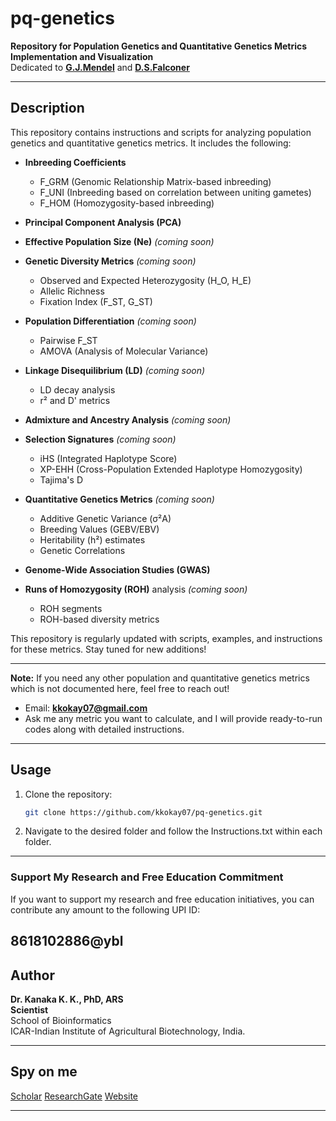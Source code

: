# pq-genetics  
**Repository for Population Genetics and Quantitative Genetics Metrics Implementation and Visualization**  
Dedicated to [**G.J.Mendel**](https://link.springer.com/article/10.3103/S0095452723050067) and [**D.S.Falconer**](https://www.sciencedirect.com/science/article/pii/S2214662823000075)

---

## Description  
This repository contains instructions and scripts for analyzing population genetics and quantitative genetics metrics. It includes the following:  

- **Inbreeding Coefficients**  
  - F_GRM (Genomic Relationship Matrix-based inbreeding)  
  - F_UNI (Inbreeding based on correlation between uniting gametes)  
  - F_HOM (Homozygosity-based inbreeding)  

- **Principal Component Analysis (PCA)**
- **Effective Population Size (Ne)**  *(coming soon)*

- **Genetic Diversity Metrics**  *(coming soon)* 
  - Observed and Expected Heterozygosity (H_O, H_E)  
  - Allelic Richness  
  - Fixation Index (F_ST, G_ST)  

- **Population Differentiation**  *(coming soon)* 
  - Pairwise F_ST  
  - AMOVA (Analysis of Molecular Variance)  

- **Linkage Disequilibrium (LD)**  *(coming soon)* 
  - LD decay analysis  
  - r² and D' metrics  

- **Admixture and Ancestry Analysis** *(coming soon)*  

- **Selection Signatures**  *(coming soon)* 
  - iHS (Integrated Haplotype Score)  
  - XP-EHH (Cross-Population Extended Haplotype Homozygosity)  
  - Tajima's D  

- **Quantitative Genetics Metrics**  *(coming soon)* 
  - Additive Genetic Variance (σ²A)  
  - Breeding Values (GEBV/EBV)  
  - Heritability (h²) estimates  
  - Genetic Correlations  

- **Genome-Wide Association Studies (GWAS)**

- **Runs of Homozygosity (ROH)** analysis *(coming soon)*  
  - ROH segments  
  - ROH-based diversity metrics  

This repository is regularly updated with scripts, examples, and instructions for these metrics. Stay tuned for new additions!  

---  

**Note:** 
If you need any other population and quantitative genetics metrics which is not documented here, feel free to reach out!

- Email: **kkokay07@gmail.com**  
- Ask me any metric you want to calculate, and I will provide ready-to-run codes along with detailed instructions.  

---

## Usage  

1. Clone the repository:  
   ```bash  
   git clone https://github.com/kkokay07/pq-genetics.git  
   ```  

2. Navigate to the desired folder and follow the Instructions.txt within each folder.  

---

### Support My Research and Free Education Commitment  

If you want to support my research and free education initiatives, you can contribute any amount to the following UPI ID:  

**8618102886@ybl**
---

## Author  

**Dr. Kanaka K. K., PhD, ARS**  
**Scientist**  
School of Bioinformatics  
ICAR-Indian Institute of Agricultural Biotechnology, India.  

---

## Spy on me  
[Scholar](https://scholar.google.com/citations?hl=en&user=0dQ7Sf8AAAAJ&view_op=list_works&sortby=pubdate)
[ResearchGate](https://www.researchgate.net/profile/Kanaka-K-K/research)
[Website](https://iiab.icar.gov.in/staff/dr-kanaka-k-k/)

---  
